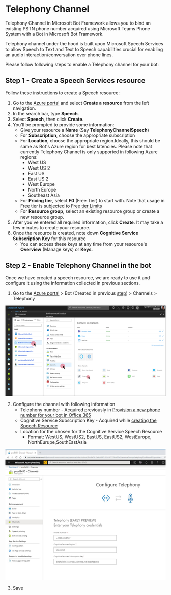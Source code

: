 # Telephony Channel
Telephony Channel in Microsoft Bot Framework allows you to bind an existing PSTN phone number acquired using Microsoft Teams Phone System with a Bot in Microsoft Bot Framework.

Telephony channel under the hood is built upon Microsoft Speech Services to allow Speech to Text and Text to Speech capabilities crucial for enabling an audio interaction/conversation over phone lines.

Please follow following steps to enable a Telephony channel for your bot:

## Step 1 - Create a Speech Services resource

Follow these instructions to create a Speech resource:

1. Go to the [Azure portal](https://portal.azure.com) and select **Create a resource** from the left navigation.
2. In the search bar, type **Speech**.
3. Select **Speech**, then click **Create**.
4. You'll be prompted to provide some information:
   * Give your resource a **Name** (Say **TelephonyChannelSpeech**)
   * For **Subscription**, choose the appropriate subscription
   * For **Location**, choose the appropriate region.Ideally, this should be same as Bot's Azure region for best latencies. Please note that currently Telephony Channel is only supported in following Azure regions:
        * West US
        * West US 2
        * East US
        * East US 2
        * West Europe
        * North Europe
        * Southeast Asia
   * For **Pricing tier**, select **F0** (Free Tier) to start with. Note that usage in Free tier is subjected to [Free tier Limits](https://azure.microsoft.com/en-us/pricing/details/cognitive-services/speech-services/)
   * For **Resource group**, select an existing resource group or create a new resource group.
5. After you've entered all required information, click **Create**. It may take a few minutes to create your resource.
6. Once the resource is created, note down **Cognitive Service Subscription Key** for this resource
    * You can access these keys at any time from your resource's **Overview** (Manage keys) or **Keys**.

## Step 2 - Enable Telephony Channel in the bot

Once we have created a speech resource, we are ready to use it and configure it using the information collected in previous sections.

1. Go to the [Azure portal](https://portal.azure.com) > Bot (Created in previous [step](CreateBot.md)) > Channels > Telephony

 ![](images/telephonychannel.png)

2. Configure the channel with following information
    * Telephony number - Acquired previously in [Provision a new phone number for your bot in Office 365](AcquirePhoneNumber.md)
    * Cognitive Service Subscription Key - Acquired while [creating the Speech Resource](#Step-1---Create-a-Speech-Services-resource)
    * Location for the chosen for the Cognitive Service Speech Resource 
        * Format: WestUS, WestUS2, EastUS, EastUS2, WestEurope, NorthEurupe,SouthEastAsia

 ![](images/configureChannel.jpg)

3. Save